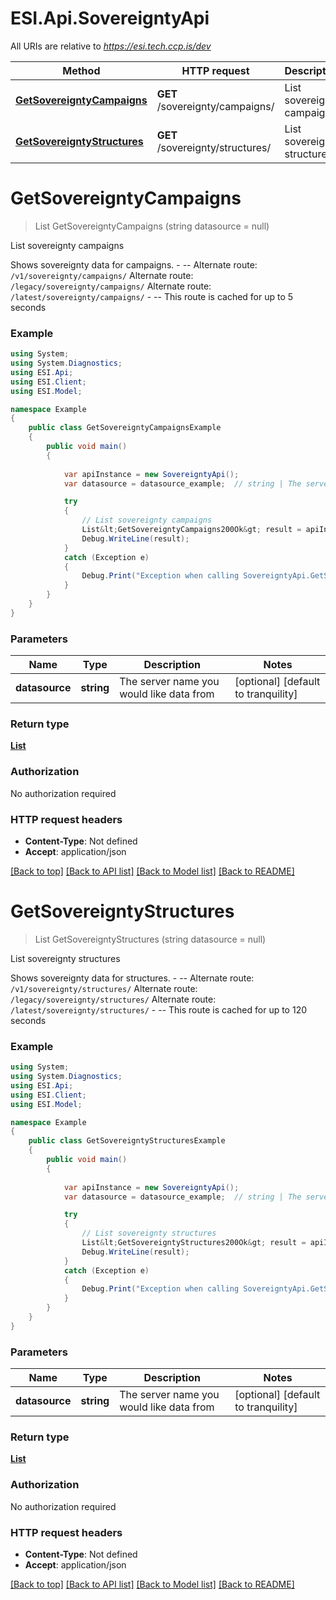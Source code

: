# ESI.Api.SovereigntyApi

All URIs are relative to *https://esi.tech.ccp.is/dev*

Method | HTTP request | Description
------------- | ------------- | -------------
[**GetSovereigntyCampaigns**](SovereigntyApi.md#getsovereigntycampaigns) | **GET** /sovereignty/campaigns/ | List sovereignty campaigns
[**GetSovereigntyStructures**](SovereigntyApi.md#getsovereigntystructures) | **GET** /sovereignty/structures/ | List sovereignty structures


<a name="getsovereigntycampaigns"></a>
# **GetSovereigntyCampaigns**
> List<GetSovereigntyCampaigns200Ok> GetSovereigntyCampaigns (string datasource = null)

List sovereignty campaigns

Shows sovereignty data for campaigns.  - --  Alternate route: `/v1/sovereignty/campaigns/`  Alternate route: `/legacy/sovereignty/campaigns/`  Alternate route: `/latest/sovereignty/campaigns/`   - --  This route is cached for up to 5 seconds

### Example
```csharp
using System;
using System.Diagnostics;
using ESI.Api;
using ESI.Client;
using ESI.Model;

namespace Example
{
    public class GetSovereigntyCampaignsExample
    {
        public void main()
        {
            
            var apiInstance = new SovereigntyApi();
            var datasource = datasource_example;  // string | The server name you would like data from (optional)  (default to tranquility)

            try
            {
                // List sovereignty campaigns
                List&lt;GetSovereigntyCampaigns200Ok&gt; result = apiInstance.GetSovereigntyCampaigns(datasource);
                Debug.WriteLine(result);
            }
            catch (Exception e)
            {
                Debug.Print("Exception when calling SovereigntyApi.GetSovereigntyCampaigns: " + e.Message );
            }
        }
    }
}
```

### Parameters

Name | Type | Description  | Notes
------------- | ------------- | ------------- | -------------
 **datasource** | **string**| The server name you would like data from | [optional] [default to tranquility]

### Return type

[**List<GetSovereigntyCampaigns200Ok>**](GetSovereigntyCampaigns200Ok.md)

### Authorization

No authorization required

### HTTP request headers

 - **Content-Type**: Not defined
 - **Accept**: application/json

[[Back to top]](#) [[Back to API list]](../README.md#documentation-for-api-endpoints) [[Back to Model list]](../README.md#documentation-for-models) [[Back to README]](../README.md)

<a name="getsovereigntystructures"></a>
# **GetSovereigntyStructures**
> List<GetSovereigntyStructures200Ok> GetSovereigntyStructures (string datasource = null)

List sovereignty structures

Shows sovereignty data for structures.  - --  Alternate route: `/v1/sovereignty/structures/`  Alternate route: `/legacy/sovereignty/structures/`  Alternate route: `/latest/sovereignty/structures/`   - --  This route is cached for up to 120 seconds

### Example
```csharp
using System;
using System.Diagnostics;
using ESI.Api;
using ESI.Client;
using ESI.Model;

namespace Example
{
    public class GetSovereigntyStructuresExample
    {
        public void main()
        {
            
            var apiInstance = new SovereigntyApi();
            var datasource = datasource_example;  // string | The server name you would like data from (optional)  (default to tranquility)

            try
            {
                // List sovereignty structures
                List&lt;GetSovereigntyStructures200Ok&gt; result = apiInstance.GetSovereigntyStructures(datasource);
                Debug.WriteLine(result);
            }
            catch (Exception e)
            {
                Debug.Print("Exception when calling SovereigntyApi.GetSovereigntyStructures: " + e.Message );
            }
        }
    }
}
```

### Parameters

Name | Type | Description  | Notes
------------- | ------------- | ------------- | -------------
 **datasource** | **string**| The server name you would like data from | [optional] [default to tranquility]

### Return type

[**List<GetSovereigntyStructures200Ok>**](GetSovereigntyStructures200Ok.md)

### Authorization

No authorization required

### HTTP request headers

 - **Content-Type**: Not defined
 - **Accept**: application/json

[[Back to top]](#) [[Back to API list]](../README.md#documentation-for-api-endpoints) [[Back to Model list]](../README.md#documentation-for-models) [[Back to README]](../README.md)


